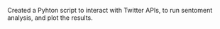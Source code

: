 Created a Pyhton script to interact with Twitter APIs, to run sentoment analysis, and plot the results.
